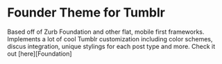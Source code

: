 # Founder Theme for Tumblr
Based off of Zurb Foundation and other flat, mobile first frameworks. Implements
a lot of cool Tumblr customization including color schemes, discus integration,
unique stylings for each post type and more. Check it out [here][Foundation]

